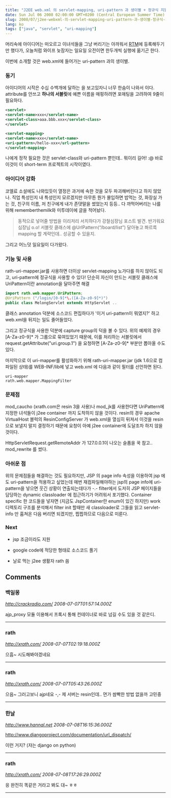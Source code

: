```yaml
---
title: "J2EE web.xml 의 servlet-mapping, uri-pattern 과 생이별 + 정규식 지원"
date: Sun Jul 06 2008 02:00:00 GMT+0200 (Central European Summer Time)
slug: 2008/07/j2ee-webxml-의-servlet-mapping-uri-pattern-과-생이별-정규식-지원
lang: ko
tags: ["java", "servlet", "uri-mapping"]
---
```


머리속에 아이디어는 떠오르고 이녀석들을 그냥 버리기는 아까워서 [RTM](http://www.rememberthemilk.com/)에 등록해두기만 했다가, 오늘처럼 와이프 늦잠자는 일요일 오전이면 한두개씩 실행에 옮기곤 한다.

이번에 소개할 것은 web.xml에 들어가는 uri-pattern 과의 생이별.

### 동기

아이디어의 시작은 수십 수백개에 달하는 <servlet> <servlet-mapping>을 보고있자니 너무 한숨이 나와서 이다. attribute를 안쓰고 **하나의 서블릿**에 예쁜 이름을 매핑하려면 포매팅을 고려하여 9줄이 필요하다.

```xml
<servlet>
<servlet-name>xxx</servlet-name>
<servlet-class>aaa.bbb.xxx</servlet-class>
</servlet>

<servlet-mapping>
<servlet-name>xxx</servlet-name>
<uri-pattern>/hello-xxx</url-pattern>
</servlet-mapping>
```

나에게 정작 필요한 것은 servlet-class와 uri-pattern 뿐인데.. 뭐이리 길어! :@
바로 이것이 이 short-term 프로젝트의 시작이였다.

### 아이디어 강화

코엘료 소설에도 나와있듯이 열정은 과거에 속한 것을 모두 파괴해버린다고 하지 않았나. 직업 특성인지 내 특성인지 모르겠지만 아무튼 뭔가 몰입하면 밥먹는 것, 화장실 가는 것, 친구의 이름, 저 친구에게 내가 존댓말을 썼었는지 등등.. 다 까먹어버리는 나를 위해 rememberthemilk와 미투데이에 글을 적어놨다.
 
> 동적으로 넣어줄 방법을 이리저리 서치하다가 강철심장님 포스트 발견. 반가워요 심장님 o.o! 서블릿 클래스에 @UrlPattern(“/board/list”) 달아놓고 쫘르륵 mapping 할 계략인데.. 성공할 수 있을지.

그리고 어느덧 일요일이 다가왔다.

### 기능 및 사용

rath-uri-mapper.jar를 사용하면 더이상 servlet-mapping 노가다를 하지 않아도 되고, uri-pattern에 정규식을 사용할 수 있다!
단순히 자신이 만드는 서블릿 클래스에 UriPattern이란 annotation을 달아주면 해결
 


```java
import rath.web.mapper.UriPattern;
@UriPattern ("/login/[0-9]*\.([A-Za-z0-9]*)")
public class MelongServlet extends HttpServlet ..
```


클래스 annotation 덕분에 소스코드 편집하다가 '이거 uri-pattern이 뭐였지?' 하고 web.xml을 뒤지는 일도 줄어들었다. 

그리고 정규식을 사용한 덕분에 capture group의 덕을 볼 수 있다. 위의 예제의 경우 [A-Za-z0-9]* 가 그룹으로 묶여있었기 때문에, 이를 처리하는 서블릿에서request.getAttribute("uri.group.1") 을 요청하면 [A-Za-z0-9]* 부분만 뽑아올 수도 있다.

마지막으로 이 uri-mapper를 활성화하기 위해 rath-uri-mapper.jar (jdk 1.6으로 컴파일된 상태)를 WEB-INF/lib에 넣고 web.xml 에 다음과 같이 필터를 선언하면 된다.


```
uri-mapper
rath.web.mapper.MappingFilter
```


### 문제점

mod_caucho (xrath.com은 resin 3을 사용)나 mod_jk를 사용한다면 UriPattern에 지정한 녀석들이 j2ee container 까지 도착하지 않을 것이다. resin의 경우 apache VirtualHost 블럭의 ResinConfigServer 가 web.xml을 열심히 뒤져서 이것을 resin으로 보낼지 말지 결정하기 때문에 요청이 아예 j2ee container에 도달조차 하지 않을 것이다.

HttpServletRequest.getRemoteAddr 가 127.0.0.1이 나오는 슬픔을 꾹 참고.. mod_rewrite 를 썼다.

### 아쉬운 점

위의 문제점들을 해결하는 것도 필요하지만, JSP 의 page info 속성을 이용하여 jsp 에도 uri-pattern을 적용하고 싶었는데 매번 재컴파일해야하는 jsp의 page info에 uri-pattern을 넣으면 웃긴 상황이 연출되는데다가 -.- filter에서 도저히 JSP 페이지들을 담당하는 dynamic classloader 에 접근하기가 어려워서 포기했다. Container specific 한 코드들을 넣자면 (지금도 JspContainer란 enum이 있긴 하지만) work 디렉토리 구조를 분석해서 filter init 할때만 새 classloader로 그들을 읽고 servlet-info 만 훔쳐온 다음 버리면 되겠지만, 찝찝하므로 다음으로 미룬다.

### Next

- jsp 조금이라도 지원
- google code에 적당한 형태로 소스코드 풀기

- 날로 먹는 j2ee 생활자 rath 씀

## Comments

### 백일몽
*http://crackradio.com/*
*2008-07-07T01:57:14.000Z*

ajp_proxy 모듈 이용해서 프록시 통해 컨테이너로 바로 넘길 수도 있을 것 같은디.

---

### rath
*http://xrath.com/*
*2008-07-07T02:19:18.000Z*

으흠~ 시도해봐야겠네요

---

### rath
*http://xrath.com/*
*2008-07-07T05:43:26.000Z*

으음~ 그러고보니 ajp네요 -,- 제 서버는 resin인데.. 먼가 쌈빡한 방법 없을까 고민중

---

### 한날
*http://www.hannal.net*
*2008-07-08T16:15:36.000Z*

http://www.djangoproject.com/documentation/url_dispatch/

이런 거지? (쟈는 django on python)

---

### rath
*http://xrath.com/*
*2008-07-08T17:26:29.000Z*

응 완전히 똑같은 거라고 봐도 대~ ㅎㅎ

---
